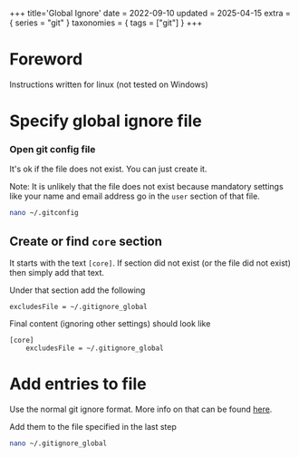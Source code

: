 +++
title='Global Ignore'
date = 2022-09-10
updated = 2025-04-15
extra = { series = "git" }
taxonomies = { tags = ["git"] }
+++

# Foreword

Instructions written for linux (not tested on Windows)

# Specify global ignore file

### Open git config file

It's ok if the file does not exist.
You can just create it.

Note: It is unlikely that the file does not exist
because mandatory settings like your name and email address go in the `user` section of that file.

```sh
nano ~/.gitconfig
```

## Create or find `core` section

It starts with the text `[core]`.
If section did not exist (or the file did not exist) then simply add that text.

Under that section add the following

```
excludesFile = ~/.gitignore_global
```

Final content (ignoring other settings) should look like

```
[core]
	excludesFile = ~/.gitignore_global
```

# Add entries to file

Use the normal git ignore format. More info on that can be found [here](https://git-scm.com/docs/gitignore#_pattern_format).

Add them to the file specified in the last step

```sh
nano ~/.gitignore_global
```
